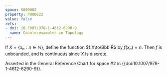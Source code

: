 ```yaml
---
space: S000002
property: P000022
value: false
refs:
- doi: 10.1007/978-1-4612-6290-9
  name: Counterexamples in Topology
---
```


If $X = \{x_n : n \in \mathbb{N} \}$, define the function $f:X\to\Bbb R$ by $f(x_n)=n$.  Then $f$ is unbounded, and is continuous since $X$ is discrete.

Asserted in the General Reference Chart for space #2
in {{doi:10.1007/978-1-4612-6290-9}}.

